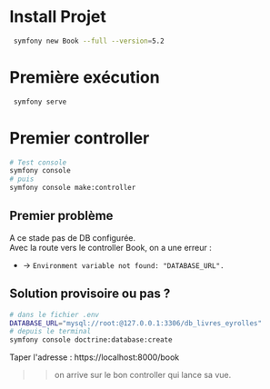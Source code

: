 # Install Projet
```bash
 symfony new Book --full --version=5.2
```
# Première exécution
```bash
 symfony serve
```
# Premier controller
```bash
# Test console
symfony console
# puis
symfony console make:controller
```
## Premier problème
A ce stade pas de DB configurée.  
Avec la route vers le controller Book, on a une erreur : 
- -> `Environment variable not found: "DATABASE_URL".`
## Solution provisoire ou pas ?
```bash 
# dans le fichier .env
DATABASE_URL="mysql://root:@127.0.0.1:3306/db_livres_eyrolles"
# depuis le terminal
symfony console doctrine:database:create
```
Taper l'adresse :  https://localhost:8000/book
>> on arrive sur le bon controller qui lance sa vue.
